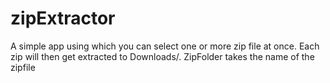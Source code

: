 # zipExtractor

A simple app using which you can select one or more zip file at once. 
Each zip will then get extracted to Downloads/<ZipFolder>. ZipFolder takes the name of the zipfile 
